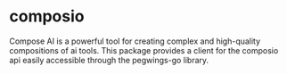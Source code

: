 # composio

Compose AI is a powerful tool for creating complex and high-quality compositions of ai tools. This package provides a client for the composio api easily accessible through the pegwings-go library.
